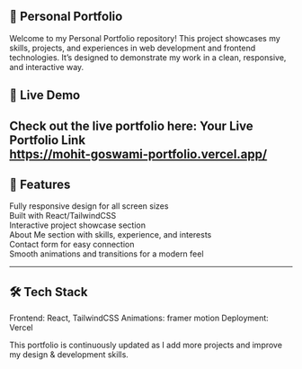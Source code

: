 ## 💼 Personal Portfolio

Welcome to my Personal Portfolio repository! This project showcases my skills, projects, and experiences in web development and frontend technologies. It’s designed to demonstrate my work in a clean, responsive, and interactive way.

## 🚀 Live Demo 
Check out the live portfolio here: Your Live Portfolio Link
<br />
https://mohit-goswami-portfolio.vercel.app/
---
## 🌟 Features

Fully responsive design for all screen sizes
<br />
Built with  React/TailwindCSS
<br />Interactive project showcase section
<br />About Me section with skills, experience, and interests
<br />Contact form for easy connection
<br />Smooth animations and transitions for a modern feel

---


## 🛠️ Tech Stack

Frontend:  React, TailwindCSS
Animations: framer motion
Deployment: Vercel

This portfolio is continuously updated as I add more projects and improve my design & development skills.
